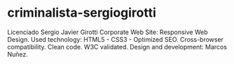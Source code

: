 # criminalista-sergiogirotti
Licenciado Sergio Javier Girotti Corporate Web Site: Responsive Web Design. Used technology: HTML5 - CSS3 - Optimized SEO. Cross-browser compatibility. Clean code. W3C validated. Design and development: Marcos Nuñez.

